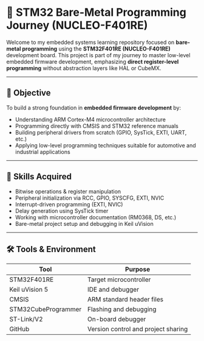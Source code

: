 # 🚀 STM32 Bare-Metal Programming Journey (NUCLEO-F401RE)

Welcome to my embedded systems learning repository focused on **bare-metal programming** using the **STM32F401RE (NUCLEO-F401RE)** development board. This project is part of my journey to master low-level embedded firmware development, emphasizing **direct register-level programming** without abstraction layers like HAL or CubeMX.

---

## 📌 Objective

To build a strong foundation in **embedded firmware development** by:

- Understanding ARM Cortex-M4 microcontroller architecture
- Programming directly with CMSIS and STM32 reference manuals
- Building peripheral drivers from scratch (GPIO, SysTick, EXTI, UART, etc.)
- Applying low-level programming techniques suitable for automotive and industrial applications

---

## 🧠 Skills Acquired

- Bitwise operations & register manipulation
- Peripheral initialization via RCC, GPIO, SYSCFG, EXTI, NVIC
- Interrupt-driven programming (EXTI, NVIC)
- Delay generation using SysTick timer
- Working with microcontroller documentation (RM0368, DS, etc.)
- Bare-metal project setup and debugging in Keil uVision

---

## 🛠️ Tools & Environment

| Tool             | Purpose                              |
|------------------|--------------------------------------|
| STM32F401RE      | Target microcontroller               |
| Keil uVision 5   | IDE and debugger                     |
| CMSIS            | ARM standard header files            |
| STM32CubeProgrammer | Flashing and debugging           |
| ST-Link/V2       | On-board debugger                    |
| GitHub           | Version control and project sharing  |

